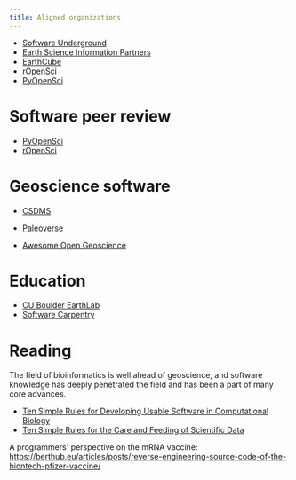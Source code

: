 ```yaml
---
title: Aligned organizations
---
```


- [Software Underground](https://softwareunderground.org/)
- [Earth Science Information Partners](https://www.esipfed.org/)
- [EarthCube](https://www.earthcube.org/)
- [rOpenSci](https://ropensci.org/)
- [PyOpenSci](https://www.pyopensci.org/)

# Software peer review

- [PyOpenSci](https://github.com/pyOpenSci/software-submission)
- [rOpenSci](https://ropensci.org/)

# Geoscience software

- [CSDMS](https://csdms.colorado.edu/wiki/Main_Page)
- [Paleoverse](https://paleoverse.org/)

- [Awesome Open Geoscience](https://github.com/softwareunderground/awesome-open-geoscience)

# Education

- [CU Boulder EarthLab](https://www.earthdatascience.org/)
- [Software Carpentry](https://software-carpentry.org/)

# Reading

The field of bioinformatics is well ahead of geoscience, and software knowledge
has deeply penetrated the field and has been a part of many core advances.

- [Ten Simple Rules for Developing Usable Software in Computational Biology](https://journals.plos.org/ploscompbiol/article?id=10.1371/journal.pcbi.1005265)
- [Ten Simple Rules for the Care and Feeding of Scientific Data](https://journals.plos.org/ploscompbiol/article?id=10.1371/journal.pcbi.1003542)

A programmers' perspective on the mRNA vaccine:
https://berthub.eu/articles/posts/reverse-engineering-source-code-of-the-biontech-pfizer-vaccine/
